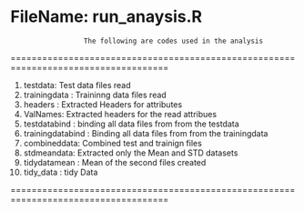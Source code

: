 FileName: run_anaysis.R
====================================================================================
                      The following are codes used in the analysis 
====================================================================================
1. testdata:       Test data files read
2. trainingdata :  Traininng data files read
3. headers :       Extracted Headers for attributes 
4. ValNames:       Extracted headers for the read attribues 
5. testdatabind :  binding all data files from from the testdata
6. trainingdatabind : Binding all data files from from the trainingdata
7. combineddata:   Combined test and trainign files
8. stdmeandata:    Extracted only the Mean and STD datasets
9. tidydatamean : Mean of the second files created
10. tidy_data   : tidy Data


====================================================================================
